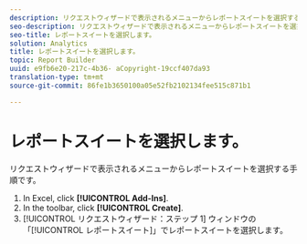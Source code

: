```yaml
---
description: リクエストウィザードで表示されるメニューからレポートスイートを選択する手順です。
seo-description: リクエストウィザードで表示されるメニューからレポートスイートを選択する手順です。
seo-title: レポートスイートを選択します。
solution: Analytics
title: レポートスイートを選択します。
topic: Report Builder
uuid: e9fb6e20-217c-4b36- aCopyright-19ccf407da93
translation-type: tm+mt
source-git-commit: 86fe1b3650100a05e52fb2102134fee515c871b1

---
```



# レポートスイートを選択します。

リクエストウィザードで表示されるメニューからレポートスイートを選択する手順です。

1. In Excel, click **[!UICONTROL Add-Ins]**.
1. In the toolbar, click **[!UICONTROL Create]**.
1. [!UICONTROL リクエストウィザード：ステップ 1] ウィンドウの「[!UICONTROL レポートスイート]」でレポートスイートを選択します。
